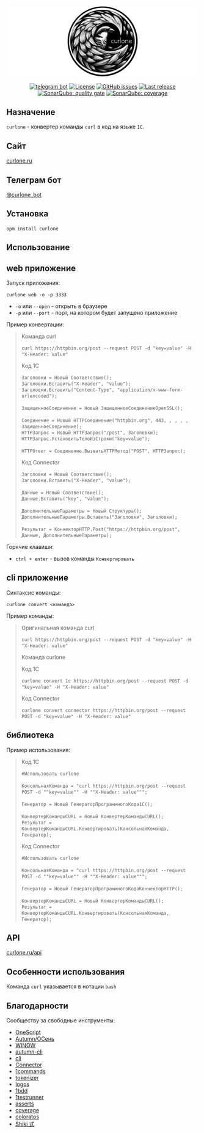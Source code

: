 ![](img/curlone-logo-horizontal.png)

<p align="center">
<a href="https://t.me/curlone_bot"><img alt="telegram bot" src="https://img.shields.io/badge/telegram-bot-blue?style=flat&logo=telegram"></a>
<a href="https://github.com/alei1180/curlone/blob/main/LICENSE"><img alt="License" src="https://img.shields.io/github/license/alei1180/curlone?style=badge"></a>
<a href="https://github.com/alei1180/curlone/issues"><img alt="GitHub issues" src="https://img.shields.io/github/issues-raw/alei1180/curlone?style=badge"></a>
<a href="https://github.com/alei1180/curlone/releases/latest"><img alt="Last release" src="https://img.shields.io/github/v/release/alei1180/curlone?include_prereleases&label=last%20release&style=badge"></a>
<a href="https://sonar.openbsl.ru/dashboard?id=curlone"><img alt="SonarQube: quality gate" src="https://sonar.openbsl.ru/api/project_badges/measure?project=curlone&metric=alert_status&token=sqb_174d3352e142da6217583afe4bfbd7af29ee137d"></a>
<a href="https://sonar.openbsl.ru/dashboard?id=curlone"><img alt="SonarQube: coverage" src="https://sonar.openbsl.ru/api/project_badges/measure?project=curlone&metric=coverage&token=sqb_174d3352e142da6217583afe4bfbd7af29ee137d"></a>
</p>

## Назначение

`curlone` - конвертер команды `curl` в код на языке `1С`.

## Сайт

[curlone.ru](https://curlone.ru/)

## Телеграм бот
[@curlone_bot](https://t.me/curlone_bot)

## Установка

```shell
opm install curlone
```

## Использование

## web приложение

Запуск приложения:

```shell
curlone web -o -p 3333
```

* `-o` или `--open` - открыть в браузере
* `-p` или `--port` - порт, на котором будет запущено приложение

Пример конвертации:

>Команда curl
>
>```shell
>curl https://httpbin.org/post --request POST -d "key=value" -H "X-Header: value"
>```
>
>Код 1C
>
>```bsl
>Заголовки = Новый Соответствие();
>Заголовки.Вставить("X-Header", "value");
>Заголовки.Вставить("Content-Type", "application/x-www-form-urlencoded");
>
>ЗащищенноеСоединение = Новый ЗащищенноеСоединениеOpenSSL();
>
>Соединение = Новый HTTPСоединение("httpbin.org", 443, , , , , ЗащищенноеСоединение);
>HTTPЗапрос = Новый HTTPЗапрос("/post", Заголовки);
>HTTPЗапрос.УстановитьТелоИзСтроки("key=value");
>
>HTTPОтвет = Соединение.ВызватьHTTPМетод("POST", HTTPЗапрос);
>```
>
>Код Connector
>
>```bsl
>Заголовки = Новый Соответствие();
>Заголовки.Вставить("X-Header", "value");
>
>Данные = Новый Соответствие();
>Данные.Вставить("key", "value");
>
>ДополнительныеПараметры = Новый Структура();
>ДополнительныеПараметры.Вставить("Заголовки", Заголовки);
>
>Результат = КоннекторHTTP.Post("https://httpbin.org/post", Данные, ДополнительныеПараметры);
>```

Горячие клавиши:

* `ctrl + enter` - вызов команды `Конвертировать`

## cli приложение

Синтаксис команды:

```shell
curlone convert <команда> 
```

Пример команды:

>Оригинальная команда curl
>
>```shell
>curl https://httpbin.org/post --request POST -d "key=value" -H "X-Header: value"
>```
>
>Команда curlone
>
>Код 1C
>
>```shell
>curlone convert 1c https://httpbin.org/post --request POST -d "key=value" -H "X-Header: value"
>```
>
>Код Connector
>
>```shell
>curlone convert connector https://httpbin.org/post --request POST -d "key=value" -H "X-Header: value"
>```

## библиотека

Пример использования:

>Код 1C
>
>```bsl
>#Использовать curlone
>
>КонсольнаяКоманда = "curl https://httpbin.org/post --request POST -d ""key=value"" -H ""X-Header: value""";
>
>Генератор = Новый ГенераторПрограммногоКода1С();
>
>КонвертерКомандыCURL = Новый КонвертерКомандыCURL();
>Результат = КонвертерКомандыCURL.Конвертировать(КонсольнаяКоманда, Генератор);
>```
>
>Код Connector
>
>```bsl
>#Использовать curlone
>
>КонсольнаяКоманда = "curl https://httpbin.org/post --request POST -d ""key=value"" -H ""X-Header: value""";
>
>Генератор = Новый ГенераторПрограммногоКодаКоннекторHTTP();
>
>КонвертерКомандыCURL = Новый КонвертерКомандыCURL();
>Результат = КонвертерКомандыCURL.Конвертировать(КонсольнаяКоманда, Генератор);
>```

## API

[curlone.ru/api](https://curlone.ru/api)

## Особенности использования

Команда `curl` указывается в нотации `bash`

## Благодарности

Сообществу за свободные инструменты:

* [OneScript](https://github.com/EvilBeaver/OneScript)
* [Autumn/ОСень](https://github.com/autumn-library/autumn)
* [WINOW](https://github.com/autumn-library/winow)
* [autumn-cli](https://github.com/autumn-library/autumn-cli)
* [cli](https://github.com/oscript-library/cli)
* [Connector](https://github.com/vbondarevsky/Connector)
* [1commands](https://github.com/artbear/1commands)
* [tokenizer](https://github.com/Nivanchenko/tokenizer)
* [logos](https://github.com/oscript-library/logos)
* [1bdd](https://github.com/artbear/1bdd)
* [1testrunner](https://github.com/artbear/1testrunner)
* [asserts](https://github.com/oscript-library/asserts)
* [coverage](https://github.com/oscript-library/coverage)
* [coloratos](https://github.com/240596448/coloratos)
* [Shiki 式](https://github.com/shikijs/shiki)
